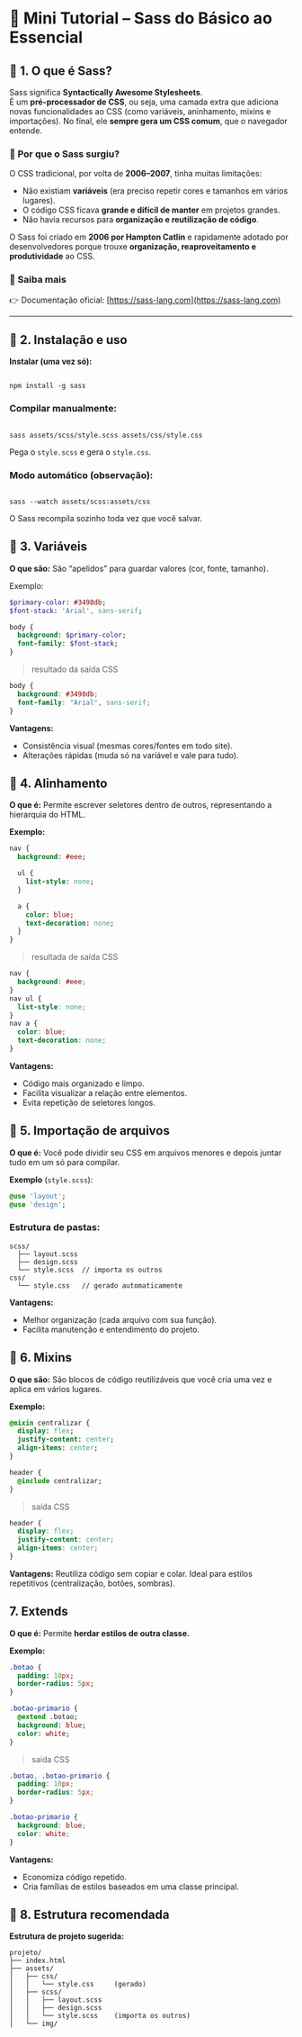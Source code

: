# 🎨 Mini Tutorial – Sass do Básico ao Essencial

## 🔹 1. O que é Sass?
Sass significa **Syntactically Awesome Stylesheets**.  
É um **pré-processador de CSS**, ou seja, uma camada extra que adiciona novas funcionalidades ao CSS (como variáveis, aninhamento, mixins e importações). No final, ele **sempre gera um CSS comum**, que o navegador entende.  

### 📌 Por que o Sass surgiu?
O CSS tradicional, por volta de **2006–2007**, tinha muitas limitações:  
- Não existiam **variáveis** (era preciso repetir cores e tamanhos em vários lugares).  
- O código CSS ficava **grande e difícil de manter** em projetos grandes.  
- Não havia recursos para **organização e reutilização de código**.  

O Sass foi criado em **2006 por Hampton Catlin** e rapidamente adotado por desenvolvedores porque trouxe **organização, reaproveitamento e produtividade** ao CSS.  

### 🔗 Saiba mais
👉 Documentação oficial: [https://sass-lang.com](https://sass-lang.com)  

 

---

## 🔹 2. Instalação e uso

**Instalar (uma vez só):**
```

npm install -g sass

```
### Compilar manualmente:
```

sass assets/scss/style.scss assets/css/style.css

```
Pega o `style.scss` e gera o `style.css`.

### Modo automático (observação):
```

sass --watch assets/scss:assets/css

```
O Sass recompila sozinho toda vez que você salvar.

## 🔹 3. Variáveis

**O que são:**
São “apelidos” para guardar valores (cor, fonte, tamanho).

Exemplo:
```sass
$primary-color: #3498db;
$font-stack: 'Arial', sans-serif;

body {
  background: $primary-color;
  font-family: $font-stack;
}

```
> resultado da saída CSS
```css
body {
  background: #3498db;
  font-family: "Arial", sans-serif;
}
```
**Vantagens:**
- Consistência visual (mesmas cores/fontes em todo site).
- Alterações rápidas (muda só na variável e vale para tudo).

## 🔹 4. Alinhamento
**O que é:**
Permite escrever seletores dentro de outros, representando a hierarquia do HTML.

**Exemplo:**
```sass
nav {
  background: #eee;

  ul {
    list-style: none;
  }

  a {
    color: blue;
    text-decoration: none;
  }
}
```
> resultada de saída CSS
```css
nav {
  background: #eee;
}
nav ul {
  list-style: none;
}
nav a {
  color: blue;
  text-decoration: none;
}
```

**Vantagens:**

- Código mais organizado e limpo.
- Facilita visualizar a relação entre elementos.
- Evita repetição de seletores longos.

## 🔹 5. Importação de arquivos

**O que é:**
Você pode dividir seu CSS em arquivos menores e depois juntar tudo em um só para compilar.

**Exemplo** (`style.scss`):
```sass
@use 'layout';
@use 'design';
```
### Estrutura de pastas:
```
scss/
  ├── layout.scss
  ├── design.scss
  └── style.scss  // importa os outros
css/
  └── style.css   // gerado automaticamente
```
**Vantagens:**

- Melhor organização (cada arquivo com sua função).
- Facilita manutenção e entendimento do projeto.

## 🔹 6. Mixins
**O que são:**
São blocos de código reutilizáveis que você cria uma vez e aplica em vários lugares.

**Exemplo:**
```sass
@mixin centralizar {
  display: flex;
  justify-content: center;
  align-items: center;
}

header {
  @include centralizar;
}
```
> saída CSS
```css
header {
  display: flex;
  justify-content: center;
  align-items: center;
}
```

**Vantagens:**
Reutiliza código sem copiar e colar. Ideal para estilos repetitivos (centralização, botões, sombras).

## 7. Extends

**O que é:**
Permite **herdar estilos de outra classe.**

**Exemplo:**
```sass
.botao {
  padding: 10px;
  border-radius: 5px;
}

.botao-primario {
  @extend .botao;
  background: blue;
  color: white;
}
```
> saída CSS
```css
.botao, .botao-primario {
  padding: 10px;
  border-radius: 5px;
}

.botao-primario {
  background: blue;
  color: white;
}
```

**Vantagens:**

- Economiza código repetido.
- Cria famílias de estilos baseados em uma classe principal.

## 🔹 8. Estrutura recomendada

**Estrutura de projeto sugerida:**
```
projeto/
├── index.html
├── assets/
│   ├── css/
│   │   └── style.css     (gerado)
│   ├── scss/
│   │   ├── layout.scss
│   │   ├── design.scss
│   │   └── style.scss    (importa os outros)
│   └── img/
```
